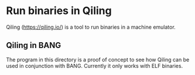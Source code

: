 # Run binaries in Qiling

Qiling (<https://qiling.io/>) is a tool to run binaries in a machine emulator.

## Qiling in BANG

The program in this directory is a proof of concept to see how Qiling can
be used in conjunction with BANG. Currently it only works with ELF binaries.
